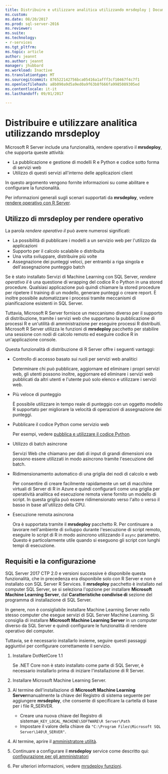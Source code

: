 ```yaml
---
title: Distribuire e utilizzare analitica utilizzando mrsdeploy | Documenti Microsoft
ms.custom: 
ms.date: 08/20/2017
ms.prod: sql-server-2016
ms.reviewer: 
ms.suite: 
ms.technology:
- r-services
ms.tgt_pltfrm: 
ms.topic: article
author: jeannt
ms.author: jeannt
manager: jhubbard
ms.workload: Inactive
ms.translationtype: MT
ms.sourcegitcommit: 876522142756bca05416a1afff3cf10467f4c7f1
ms.openlocfilehash: a8b090a9d5a9ed0a9f63b8f666fa9985089305ed
ms.contentlocale: it-it
ms.lasthandoff: 09/01/2017

---
```


# <a name="deploy-and-consume-analytics-using-mrsdeploy"></a>Distribuire e utilizzare analitica utilizzando mrsdeploy

Microsoft R Server include una funzionalità, rendere operativo il **mrsdeploy**, che supporta queste attività:

+ La pubblicazione e gestione di modelli R e Python e codice sotto forma di servizi web
+ Utilizzo di questi servizi all'interno delle applicazioni client

In questo argomento vengono fornite informazioni su come abilitare e configurare la funzionalità.

Per informazioni generali sugli scenari supportati da **mrsdeploy**, vedere [rendere operativo con R Server](https://docs.microsoft.com/r-server/what-is-operationalization).

## <a name="using-mrsdeploy-for-operationalization"></a>Utilizzo di mrsdeploy per rendere operativo

La parola *rendere operativo il* può avere numerosi significati:

+ La possibilità di pubblicare i modelli a un servizio web per l'utilizzo da applicazioni
+ Supporto per il calcolo scalabile o distribuita
+ Una volta sviluppare, distribuire più volte
+ Assegnazione dei punteggi veloci, per entrambi a riga singola e dell'assegnazione punteggio batch

Se è stato installato Servizi di Machine Learning con SQL Server, *rendere operativo il* è una questione di wrapping del codice R o Python in una stored procedure. Qualsiasi applicazione può quindi chiamare la stored procedure per ripetere il training di un modello, generare punteggi o creare report. È inoltre possibile automatizzare i processi tramite meccanismi di pianificazione esistenti in SQL Server.

Tuttavia, Microsoft R Server fornisce un meccanismo diverso per il supporto di distribuzione, tramite i servizi web che supportano la pubblicazione di processi R e un'utilità di amministrazione per eseguire processi R distribuiti. Microsoft R Server utilizza le funzioni di **mrsdeploy** pacchetto per stabilire una sessione con nodi di calcolo remoto ed eseguire codice R in un'applicazione console.

Questa funzionalità di distribuzione di R Server offre i seguenti vantaggi:

+ Controllo di accesso basato sui ruoli per servizi web analitici

    Determinare chi può pubblicare, aggiornare ed eliminare i propri servizi web, gli utenti possono inoltre, aggiornare ed eliminare i servizi web pubblicati da altri utenti e l'utente può solo elenco e utilizzare i servizi web.

+ Più veloce di punteggio
  
  È possibile utilizzare in tempo reale di punteggio con un oggetto modello R supportato per migliorare la velocità di operazioni di assegnazione dei punteggi.

+ Pubblicare il codice Python come servizio web

  Per esempi, vedere [pubblica e utilizzare il codice Python](./python/publish-consume-python-code.md).

+ Utilizzo di batch asincrone

  Servizi Web che chiamano per dati di input di grandi dimensioni ora possono essere utilizzati in modo asincrono tramite l'esecuzione del batch.

+ Ridimensionamento automatico di una griglia dei nodi di calcolo e web

  Per consentire di creare facilmente rapidamente un set di macchine virtuali di Server di R in Azure e quindi configurarli come una griglia per operatività analitica ed esecuzione remota viene fornito un modello di script. In questa griglia può essere ridimensionato verso l'alto o verso il basso in base all'utilizzo della CPU.

+ Esecuzione remota asincrona

    Ora è supportata tramite il **mrsdeploy** pacchetto R. Per continuare a lavorare nell'ambiente di sviluppo durante l'esecuzione di script remoto, eseguire lo script di R in modo asincrono utilizzando il `async` parametro. Questo è particolarmente utile quando si eseguono gli script con lunghi tempi di esecuzione.

## <a name="requirements-and-configuration"></a>Requisiti e la configurazione

SQL Server 2017 CTP 2.0 e versioni successive è disponibile questa funzionalità, che in precedenza era disponibile solo con R Server e non è installato con SQL Server R Services. Il **mrsdeploy** pacchetto è installato nel computer SQL Server, se si seleziona l'opzione per installare **Microsoft Machine Learning Server**, dal **Caratteristiche condivise di** sezione del programma di installazione di SQL Server.

In genere, non è consigliabile installare Machine Learning Server nello stesso computer che esegue servizi di SQL Server Machine Learning. Si consiglia di installare **Microsoft Machine Learning Server** in un computer diverso da SQL Server e quindi configurare le funzionalità di rendere operativo del computer.

Tuttavia, se è necessario installarlo insieme, seguire questi passaggi aggiuntivi per configurare correttamente il servizio.

1. Installare DotNetCore 1.1

    Se .NET Core non è stato installato come parte di SQL Server, è necessario installarlo prima di iniziare l'installazione di R Server.

2. Installare Microsoft Machine Learning Server.

3. Al termine dell'installazione di **Microsoft Machine Learning Server**manualmente la chiave del Registro di sistema seguente per aggiungere **mrsdeploy**, che consente di specificare la cartella di base per i file R_SERVER. 

    + Creare una nuova chiave del Registro di sistema`H_KEY_LOCAL_MACHINE\SOFTWARE\R Server\Path`
    + Impostare il valore della chiave da `"C:\Program Files\Microsoft SQL Server\140\R_SERVER"`.

4. Al termine, aprire il [amministratore utilità](https://docs.microsoft.com/r-server/operationalize/configure-use-admin-utility).

5. Continuare a configurare il **mrsdeploy** service come descritto qui: [configurazione per gli amministratori](https://docs.microsoft.com/r-server/operationalize/configure-start-for-administrators)

6. Per ulteriori informazioni, vedere [mrsdeploy funzioni](https://docs.microsoft.com/r-server/r-reference/mrsdeploy/mrsdeploy-package).

